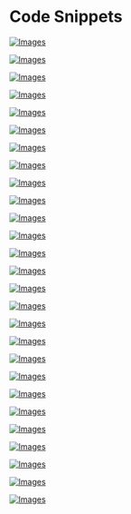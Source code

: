 # Code Snippets

[![Images](images/vol1_f0257-01.jpg)](vol1_ch10.xhtml#f0257-01a)

[![Images](images/vol1_f0261-01.jpg)](vol1_ch10.xhtml#f0261-01a)

[![Images](images/vol1_f0262-01.jpg)](vol1_ch10.xhtml#f0262-01a)

[![Images](images/vol1_f0264-01.jpg)](vol1_ch10.xhtml#f0264-01a)

[![Images](images/vol1_f0265-01.jpg)](vol1_ch10.xhtml#f0265-01a)

[![Images](images/vol1_f0267-01.jpg)](vol1_ch10.xhtml#f0267-01a)

[![Images](images/vol1_f0268-01.jpg)](vol1_ch10.xhtml#f0268-01a)

[![Images](images/vol1_f0269-01.jpg)](vol1_ch10.xhtml#f0269-01a)

[![Images](images/vol1_f0270-01.jpg)](vol1_ch10.xhtml#f0270-01a)

[![Images](images/vol1_f0272-01.jpg)](vol1_ch10.xhtml#f0272-01a)

[![Images](images/vol1_f0272-02.jpg)](vol1_ch10.xhtml#f0272-02a)

[![Images](images/vol1_f0274-01.jpg)](vol1_ch10.xhtml#f0274-01a)

[![Images](images/vol1_f0275-01.jpg)](vol1_ch10.xhtml#f0275-01a)

[![Images](images/vol1_f0276-01.jpg)](vol1_ch10.xhtml#f0276-01a)

[![Images](images/vol1_f0277-01.jpg)](vol1_ch10.xhtml#f0277-01a)

[![Images](images/vol1_f0277-02.jpg)](vol1_ch10.xhtml#f0277-02a)

[![Images](images/vol1_f0277-03.jpg)](vol1_ch10.xhtml#f0277-03a)

[![Images](images/vol1_f0278-01.jpg)](vol1_ch10.xhtml#f0278-01a)

[![Images](images/vol1_f0279-01.jpg)](vol1_ch10.xhtml#f0279-01a)

[![Images](images/vol1_f0280-01.jpg)](vol1_ch10.xhtml#f0280-01a)

[![Images](images/vol1_f0282-01.jpg)](vol1_ch10.xhtml#f0282-01a)

[![Images](images/vol1_f0282-02.jpg)](vol1_ch10.xhtml#f0282-02a)

[![Images](images/vol1_f0283-01.jpg)](vol1_ch10.xhtml#f0283-01a)

[![Images](images/vol1_f0285-01.jpg)](vol1_ch10.xhtml#f0285-01a)

[![Images](images/vol1_f0286-01.jpg)](vol1_ch10.xhtml#f0286-01a)

[![Images](images/vol1_f0287-01.jpg)](vol1_ch10.xhtml#f0287-01a)

[![Images](images/vol1_f0288-01.jpg)](vol1_ch10.xhtml#f0288-01a)